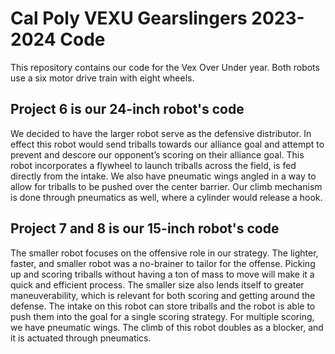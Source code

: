 # Cal Poly VEXU Gearslingers 2023-2024 Code
This repository contains our code for the Vex Over Under year. Both robots use a six motor drive train with eight wheels. 

## Project 6 is our 24-inch robot's code
We decided to have the larger robot serve as the defensive distributor. In effect this robot would send triballs towards our alliance goal and attempt to prevent and descore our opponent’s scoring on their alliance goal. This robot incorporates a flywheel to launch triballs across the field, is fed directly from the intake. We also have pneumatic wings angled in a way to allow for triballs to be pushed over the center barrier. Our climb mechanism is done through pneumatics as well, where a cylinder would release a hook.

## Project 7 and 8 is our 15-inch robot's code
The smaller robot focuses on the offensive role in our strategy. The lighter, faster, and smaller robot was a no-brainer to tailor for the offense. Picking up and scoring triballs without having a ton of mass to move will make it a quick and efficient process. The smaller size also lends itself to greater maneuverability, which is relevant for both scoring and getting around the defense. The intake on this robot can store triballs and the robot is able to push them into the goal for a single scoring strategy. For multiple scoring, we have pneumatic wings. The climb of this robot doubles as a blocker, and it is actuated through pneumatics. 
